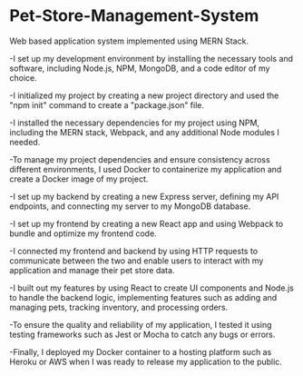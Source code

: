 # Pet-Store-Management-System
Web based application system implemented using MERN Stack.

-I set up my development environment by installing the necessary tools and software, including Node.js, NPM, MongoDB, and a code editor of my choice.

-I initialized my project by creating a new project directory and used the "npm init" command to create a "package.json" file.

-I installed the necessary dependencies for my project using NPM, including the MERN stack, Webpack, and any additional Node modules I needed.

-To manage my project dependencies and ensure consistency across different environments, I used Docker to containerize my application and create a Docker image of my project.

-I set up my backend by creating a new Express server, defining my API endpoints, and connecting my server to my MongoDB database.

-I set up my frontend by creating a new React app and using Webpack to bundle and optimize my frontend code.

-I connected my frontend and backend by using HTTP requests to communicate between the two and enable users to interact with my application and manage their pet store data.

-I built out my features by using React to create UI components and Node.js to handle the backend logic, implementing features such as adding and managing pets, tracking inventory, and processing orders.

-To ensure the quality and reliability of my application, I tested it using testing frameworks such as Jest or Mocha to catch any bugs or errors.

-Finally, I deployed my Docker container to a hosting platform such as Heroku or AWS when I was ready to release my application to the public.




